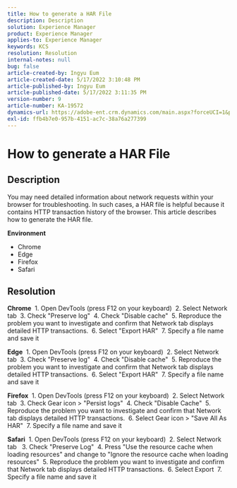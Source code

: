 ```yaml
---
title: How to generate a HAR File
description: Description
solution: Experience Manager
product: Experience Manager
applies-to: Experience Manager
keywords: KCS
resolution: Resolution
internal-notes: null
bug: false
article-created-by: Ingyu Eum
article-created-date: 5/17/2022 3:10:48 PM
article-published-by: Ingyu Eum
article-published-date: 5/17/2022 3:11:35 PM
version-number: 9
article-number: KA-19572
dynamics-url: https://adobe-ent.crm.dynamics.com/main.aspx?forceUCI=1&pagetype=entityrecord&etn=knowledgearticle&id=acae0983-f3d5-ec11-a7b5-000d3a3ade0f
exl-id: ffb4b7e0-957b-4151-ac7c-38a76a277399
---
```

# How to generate a HAR File

## Description


You may need detailed information about network requests within your browser for troubleshooting. In such cases, a HAR file is helpful because it contains HTTP transaction history of the browser. This article describes how to generate the HAR file.

<b>Environment</b>
 - Chrome
 - Edge
 - Firefox
 - Safari


## Resolution


<b>Chrome</b>
  1. Open DevTools (press F12 on your keyboard)
  2. Select Network tab
  3. Check "Preserve log"
  4. Check "Disable cache"
  5. Reproduce the problem you want to investigate and confirm that Network tab displays detailed HTTP transactions.
  6. Select "Export HAR"
  7. Specify a file name and save it

<b>Edge</b>
  1. Open DevTools (press F12 on your keyboard)
  2. Select Network tab
  3. Check "Preserve log"
  4. Check "Disable cache"
  5. Reproduce the problem you want to investigate and confirm that Network tab displays detailed HTTP transactions.
  6. Select "Export HAR"
  7. Specify a file name and save it

<b>Firefox</b>
  1. Open DevTools (press F12 on your keyboard)
  2. Select Network tab
  3. Check Gear icon &gt; "Persist logs"
  4. Check "Disable Cache"
  5. Reproduce the problem you want to investigate and confirm that Network tab displays detailed HTTP transactions.
  6. Select Gear icon &gt; "Save All As HAR"
  7. Specify a file name and save it

<b>Safari</b>
  1. Open DevTools (press F12 on your keyboard)
  2. Select Network tab 
  3. Check "Preserve Log"
  4. Press "Use the resource cache when loading resources" and change to "Ignore the resource cache when loading resources"
  5. Reproduce the problem you want to investigate and confirm that Network tab displays detailed HTTP transactions.
  6. Select Export
  7. Specify a file name and save it
